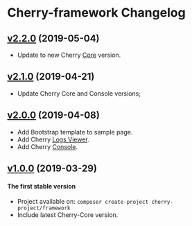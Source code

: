 # Cherry-framework Changelog

## [v2.2.0](https://github.com/cherry-framework/framework/releases/tag/v2.2.0 "v2.2.0") (2019-05-04)

- Update to new Cherry [Core](https://github.com/cherry-framework/core) version.

## [v2.1.0](https://github.com/cherry-framework/framework/releases/tag/v2.1.0 "v2.1.0") (2019-04-21)

- Update Cherry Core and Console versions;

## [v2.0.0](https://github.com/cherry-framework/framework/releases/tag/v2.0.0 "v2.0.0") (2019-04-08)

- Add Bootstrap template to sample page.
- Add Cherry [Logs Viewer](https://github.com/cherry-framework/logs-viewer).
- Add Cherry [Console](https://github.com/cherry-framework/console).

## [v1.0.0](https://github.com/cherry-framework/framework/releases/tag/v1.0.0 "v1.0.0") (2019-03-29)
#### The first stable version

- Project available on: `composer create-project cherry-project/framework`
- Include latest Cherry-Core version.
